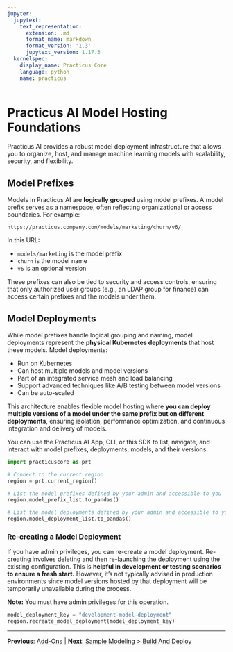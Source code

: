 ```yaml
---
jupyter:
  jupytext:
    text_representation:
      extension: .md
      format_name: markdown
      format_version: '1.3'
      jupytext_version: 1.17.3
  kernelspec:
    display_name: Practicus Core
    language: python
    name: practicus
---
```


# Practicus AI Model Hosting Foundations

Practicus AI provides a robust model deployment infrastructure that allows you to organize, host, and manage machine learning models with scalability, security, and flexibility.

## Model Prefixes

Models in Practicus AI are **logically grouped** using model prefixes. A model prefix serves as a namespace, often reflecting organizational or access boundaries. For example:

```
https://practicus.company.com/models/marketing/churn/v6/
```

In this URL:

- `models/marketing` is the model prefix
- `churn` is the model name
- `v6` is an optional version

These prefixes can also be tied to security and access controls, ensuring that only authorized user groups (e.g., an LDAP group for finance) can access certain prefixes and the models under them.

## Model Deployments

While model prefixes handle logical grouping and naming, model deployments represent the **physical Kubernetes deployments** that host these models. Model deployments:

- Run on Kubernetes
- Can host multiple models and model versions
- Part of an integrated service mesh and load balancing
- Support advanced techniques like A/B testing between model versions
- Can be auto-scaled

This architecture enables flexible model hosting where **you can deploy multiple versions of a model under the same prefix but on different deployments**, ensuring isolation, performance optimization, and continuous integration and delivery of models.

You can use the Practicus AI App, CLI, or this SDK to list, navigate, and interact with model prefixes, deployments, models, and their versions.

```python
import practicuscore as prt

# Connect to the current region
region = prt.current_region()
```

```python
# List the model prefixes defined by your admin and accessible to you
region.model_prefix_list.to_pandas()
```

```python
# List the model deployments defined by your admin and accessible to you
region.model_deployment_list.to_pandas()
```

### Re-creating a Model Deployment

If you have admin privileges, you can re-create a model deployment. Re-creating involves deleting and then re-launching the deployment using the existing configuration. This is **helpful in development or testing scenarios to ensure a fresh start.** However, it’s not typically advised in production environments since model versions hosted by that deployment will be temporarily unavailable during the process.

**Note:** You must have admin privileges for this operation.

```python
model_deployment_key = "development-model-deployment"
region.recreate_model_deployment(model_deployment_key)
```


---

**Previous**: [Add-Ons](../getting-started/add-ons.md) | **Next**: [Sample Modeling > Build And Deploy](sample-modeling/build-and-deploy.md)
